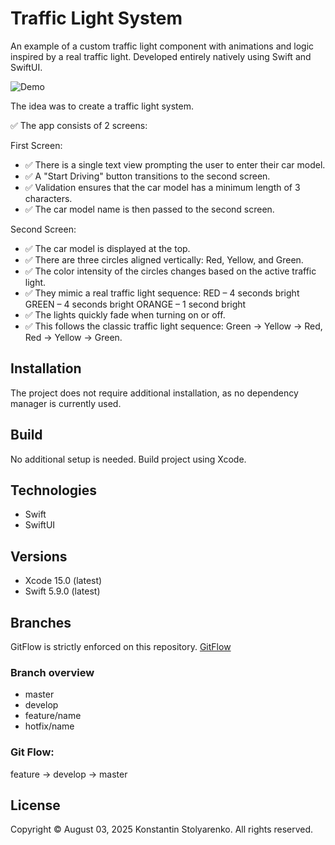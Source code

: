 # Traffic Light System
An example of a custom traffic light component with animations and logic inspired by a real traffic light.
Developed entirely natively using Swift and SwiftUI.

![Demo](demo.gif)

The idea was to create a traffic light system.

✅ The app consists of 2 screens:

First Screen:
- ✅ There is a single text view prompting the user to enter their car model.
- ✅ A "Start Driving" button transitions to the second screen.
- ✅ Validation ensures that the car model has a minimum length of 3 characters.
- ✅ The car model name is then passed to the second screen.

Second Screen:
- ✅ The car model is displayed at the top.
- ✅ There are three circles aligned vertically: Red, Yellow, and Green.
- ✅ The color intensity of the circles changes based on the active traffic light.
- ✅ They mimic a real traffic light sequence:
    RED – 4 seconds bright
    GREEN – 4 seconds bright
    ORANGE – 1 second bright
- ✅ The lights quickly fade when turning on or off.
- ✅ This follows the classic traffic light sequence: Green → Yellow → Red, Red → Yellow → Green.

## Installation
The project does not require additional installation, as no dependency manager is currently used.

## Build
No additional setup is needed. Build project using Xcode.

## Technologies
* Swift
* SwiftUI

## Versions
* Xcode 15.0 (latest)
* Swift 5.9.0 (latest)

## Branches
GitFlow is strictly enforced on this repository. [GitFlow](https://www.atlassian.com/git/tutorials/comparing-workflows/gitflow-workflow)

### Branch overview
* master
* develop
* feature/name
* hotfix/name

### Git Flow:
feature -> develop -> master

## License
Copyright © August 03, 2025 Konstantin Stolyarenko. All rights reserved.
